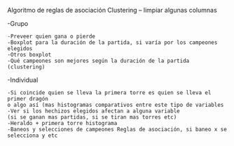 Algoritmo de reglas de asociación
Clustering – limpiar algunas columnas

-Grupo

    -Preveer quien gana o pierde
    -Boxplot para la duración de la partida, si varía por los campeones elegidos
    -Otros boxplot
    -Qué campeones son mejores según la duración de la partida (clustering)


-Individual
       
    -Si coincide quien se lleva la primera torre es quien se lleva el primer dragón 
    o algo así (mas histogramas comparativos entre este tipo de variables
    -Ver si los hechizos elegidos afectan a alguna variable 
    (si se ganan mas partidas, si se tiran mas torres etc)
    -Heraldo + primera torre histograma
    -Baneos y selecciones de campeones Reglas de asociación, si baneo x se selecciona y etc


